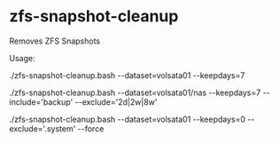 # zfs-snapshot-cleanup
Removes ZFS Snapshots

Usage:

  ./zfs-snapshot-cleanup.bash --dataset=volsata01 --keepdays=7
  
  ./zfs-snapshot-cleanup.bash --dataset=volsata01/nas --keepdays=7 --include='backup' --exclude='2d|2w|8w'
  
  ./zfs-snapshot-cleanup.bash --dataset=volsata01 --keepdays=0 --exclude='\.system' --force
